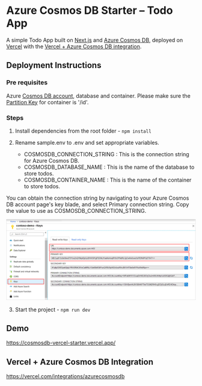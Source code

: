 # Azure Cosmos DB Starter – Todo App

A simple Todo App built on [Next.js](https://nextjs.org/) and [Azure Cosmos DB](https://aka.ms/trycosmosdbvercel), deployed on [Vercel](https://vercel.com/) with the [Vercel + Azure Cosmos DB integration](https://vercel.com/integrations/azurecosmosdb).

## Deployment Instructions

### Pre requisites

Azure [Cosmos DB account](https://aka.ms/trycosmosdbvercel), database and container. Please make sure the [Partition Key](https://learn.microsoft.com/en-us/azure/cosmos-db/partitioning-overview) for container is '/id'.

### Steps

1. Install dependencies from the root folder - `npm install`

2. Rename sample.env to .env and set appropriate variables.

   - COSMOSDB_CONNECTION_STRING : This is the connection string for Azure Cosmos DB.
   - COSMOSDB_DATABASE_NAME : This is the name of the database to store todos.
   - COSMOSDB_CONTAINER_NAME : This is the name of the container to store todos.

You can obtain the connection string by navigating to your Azure Cosmos DB account page's key blade, and select Primary connection string. Copy the value to use as COSMOSDB_CONNECTION_STRING.

![Cosmos DB connection string](./public/images/cosmos-connection.png)

3. Start the project - `npm run dev`

## Demo

https://cosmosdb-vercel-starter.vercel.app/

## Vercel + Azure Cosmos DB Integration

https://vercel.com/integrations/azurecosmosdb
